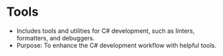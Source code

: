 # Tools

- Includes tools and utilities for C# development, such as linters, formatters, and debuggers.
- Purpose: To enhance the C# development workflow with helpful tools.
